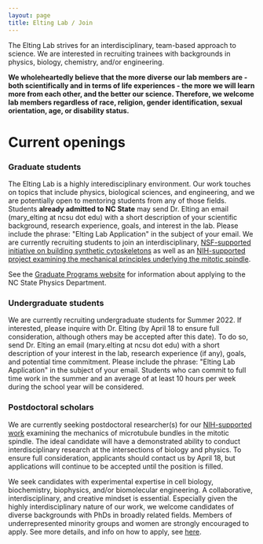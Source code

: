 ```yaml
---
layout: page
title: Elting Lab / Join
---
```


The Elting Lab strives for an interdisciplinary, team-based approach to science. We are interested in recruiting trainees with backgrounds in physics, biology, chemistry, and/or engineering.

**We wholeheartedly believe that the more diverse our lab members are - both scientifically and in terms of life experiences - the more we will learn more from each other, and the better our science. Therefore, we welcome lab members regardless of race, religion, gender identification, sexual orientation, age, or disability status.**

# Current openings

<!--We are currently recruiting a full-time research technician. We seek candidates with a degree in a biosciences related field, basic biosciences laboratory skills, and significant experience with molecular biology and microbiology. More details on the position available <a href="https://physics.ncsu.edu/eltinglab/TechnicianFlier2020.pdf">here</a>. Apply <a href="https://jobs.ncsu.edu/postings/137830">here</a>.-->

### Graduate students

The Elting Lab is a highly interedisciplinary environment. Our work touches on topics that include physics, biological sciences, and engineering, and we are potentially open to mentoring students from any of those fields. Students **already admitted to NC State** may send Dr. Elting an email (mary_elting at ncsu dot edu) with a short description of your scientific background, research experience, goals, and interest in the lab. Please include the phrase: "Elting Lab Application" in the subject of your email. We are currently recruiting students to join an interdisciplinary, <a href="{{ site.baseurl }}/news/CYBORG-cell-grant/">NSF-supported initiative on building synthetic cytoskeletons</a> as well as an <a href="{{ site.baseurl }}/news/NIH-MIRA-grant/">NIH-supported project examining the mechanical principles underlying the mitotic spindle</a>.

See the <a href="https://www.physics.ncsu.edu/graduate/">Graduate Programs website</a> for information about applying to the NC State Physics Department.

<!--# Future positions

If you're interested in joining our research efforts in the future, you're welcome to contact Dr. Elting to inquire about possible positions. Please see instructions below.-->

### Undergraduate students

We are currently recruiting undergraduate students for Summer 2022. If interested, please inquire with Dr. Elting (by April 18 to ensure full consideration, although others may be accepted after this date). To do so, send Dr. Elting an email (mary.elting at ncsu dot edu) with a short description of your interest in the lab, research experience (if any), goals, and potential time commitment. Please include the phrase: "Elting Lab Application" in the subject of your email. Students who can commit to full time work in the summer and an average of at least 10 hours per week during the school year will be considered.

### Postdoctoral scholars

We are currently seeking postdoctoral researcher(s) for our <a href="{{ site.baseurl }}/news/NIH-MIRA-grant/">NIH-supported work</a> examining the mechanics of microtubule bundles in the mitotic spindle. The ideal candidate will have a demonstrated ability to conduct interdisciplinary research at the intersections of biology and physics. To ensure full consideration, applicants should contact us by April 18, but applications will continue to be accepted until the position is filled.

We seek candidates with experimental expertise in cell biology, biochemistry, biophysics, and/or biomolecular engineering. A collaborative, interdisciplinary, and creative mindset is essential. Especially given the highly interdisciplinary nature of our work, we welcome candidates of diverse backgrounds with PhDs in broadly related fields. Members of underrepresented minority groups and women are strongly encouraged to apply. See more details, and info on how to apply, see <a href="https://jobs.ncsu.edu/postings/160832">here</a>.

<!--We are currently seeking a postdoctoral researcher for an interdisciplinary, NSF-supported intitative on building synthetic cytoskeletons. This project is a multidisciplinary program involving physicists, engineers, cellular biologists, theorists/modelers, and social scientists. The work will be performed in collaboration with <a href="https://www.bhamla.gatech.edu/">Prof. Saad Bhamla</a> (Georgia Tech), <a href="https://www.fredchanglab.ucsf.edu/">Prof. Fred Chang</a> (UCSF), <a href="https://sols.asu.edu/jane-maienschein">Prof. Jane Maienschein</a> (Arizona State University) and <a href="http://dinner-group.uchicago.edu/">Prof. Aaron Dinner</a> (University of Chicago).

We seek candidates with experimental expertise in cell biology, biochemistry, biophysics, and/or biomolecular engineering. A collaborative, interdisciplinary, and creative mindset is essential. Given the highly interdisciplinary nature of the work, we welcome candidates of diverse backgrounds with PhDs in broadly related fields. Members of underrepresented minority groups and women are strongly encouraged to apply. See more details, and info on how to apply, <a href="https://physics.ncsu.edu/eltinglab/CyborgCellsPostdocAd.pdf">here</a>.

 We are not currently recruiting postdocs, but exceptional candidates may be considered. Send Dr. Elting an email (mary_elting at ncsu dot edu) with your CV and a cover letter describing your background, research experience, and why you're interested in the lab. Please include the phrase: "Elting Lab Application" in the subject of your email. -->


